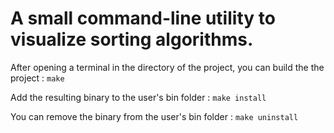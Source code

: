 # A small command-line utility to visualize sorting algorithms.

After opening a terminal in the directory of the project, you can build the the project :
```make```

Add the resulting binary to the user's bin folder :
```make install```

You can remove the binary from the user's bin folder :
```make uninstall```
